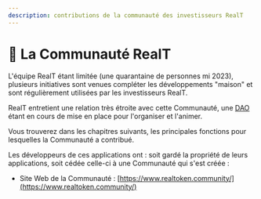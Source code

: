```yaml
---
description: contributions de la communauté des investisseurs RealT
---
```


# 🍩 La Communauté RealT

L'équipe RealT étant limitée (une quarantaine de personnes mi 2023), plusieurs initiatives sont venues compléter les développements "maison" et sont régulièrement utilisées par les investisseurs RealT.

RealT entretient une relation très étroite avec cette Communauté, une [DAO](../defi-realt/la-dao-et-son-reg.md) étant en cours de mise en place pour l'organiser et l'animer.

Vous trouverez dans les chapitres suivants, les principales fonctions pour lesquelles la Communauté a contribué.

Les développeurs de ces applications ont : soit gardé la propriété de leurs applications, soit cédée celle-ci à une Communauté qui s'est créée :

* Site Web de la Communauté : [https://www.realtoken.community/](https://www.realtoken.community/)
